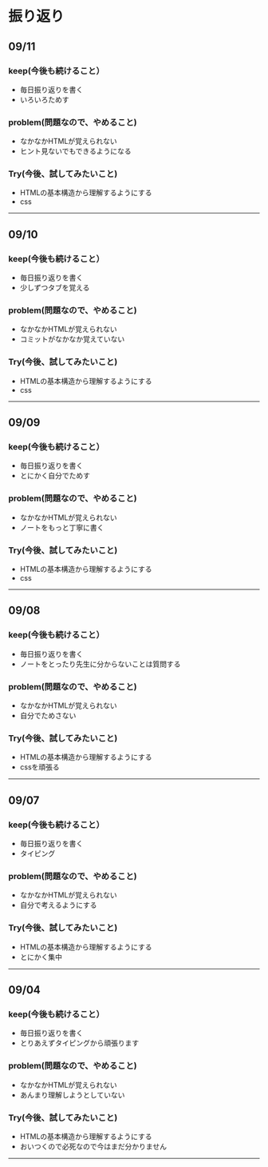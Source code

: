 # 振り返り
## 09/11

### keep(今後も続けること）

- 毎日振り返りを書く
- いろいろためす

### problem(問題なので、やめること)

- なかなかHTMLが覚えられない
- ヒント見ないでもできるようになる

### Try(今後、試してみたいこと)

- HTMLの基本構造から理解するようにする
- css

---
## 09/10

### keep(今後も続けること）

- 毎日振り返りを書く
- 少しずつタブを覚える

### problem(問題なので、やめること)

- なかなかHTMLが覚えられない
- コミットがなかなか覚えていない

### Try(今後、試してみたいこと)

- HTMLの基本構造から理解するようにする
- css

---
## 09/09

### keep(今後も続けること）

- 毎日振り返りを書く
- とにかく自分でためす

### problem(問題なので、やめること)

- なかなかHTMLが覚えられない
- ノートをもっと丁寧に書く

### Try(今後、試してみたいこと)

- HTMLの基本構造から理解するようにする
- css

---
## 09/08

### keep(今後も続けること）

- 毎日振り返りを書く
- ノートをとったり先生に分からないことは質問する

### problem(問題なので、やめること)

- なかなかHTMLが覚えられない
- 自分でためさない

### Try(今後、試してみたいこと)

- HTMLの基本構造から理解するようにする
- cssを頑張る

---
## 09/07

### keep(今後も続けること）

- 毎日振り返りを書く
- タイピング

### problem(問題なので、やめること)

- なかなかHTMLが覚えられない
- 自分で考えるようにする

### Try(今後、試してみたいこと)

- HTMLの基本構造から理解するようにする
- とにかく集中

---
## 09/04

### keep(今後も続けること）

- 毎日振り返りを書く
- とりあえずタイピングから頑張ります

### problem(問題なので、やめること)

- なかなかHTMLが覚えられない
- あんまり理解しようとしていない

### Try(今後、試してみたいこと)

- HTMLの基本構造から理解するようにする
- おいつくので必死なので今はまだ分かりません

---
